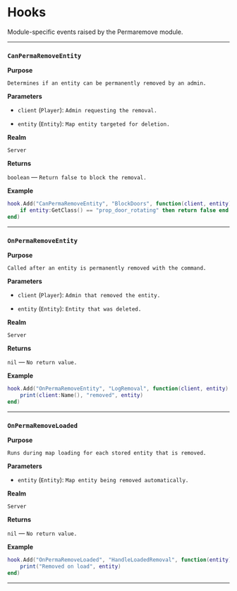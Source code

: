 # Hooks

Module-specific events raised by the Permaremove module.

---

### `CanPermaRemoveEntity`

**Purpose**

`Determines if an entity can be permanently removed by an admin.`

**Parameters**

* `client` (`Player`): `Admin requesting the removal.`

* `entity` (`Entity`): `Map entity targeted for deletion.`

**Realm**

`Server`

**Returns**

`boolean` — `Return false to block the removal.`

**Example**

```lua
hook.Add("CanPermaRemoveEntity", "BlockDoors", function(client, entity)
    if entity:GetClass() == "prop_door_rotating" then return false end
end)
```

---

### `OnPermaRemoveEntity`

**Purpose**

`Called after an entity is permanently removed with the command.`

**Parameters**

* `client` (`Player`): `Admin that removed the entity.`

* `entity` (`Entity`): `Entity that was deleted.`

**Realm**

`Server`

**Returns**

`nil` — `No return value.`

**Example**

```lua
hook.Add("OnPermaRemoveEntity", "LogRemoval", function(client, entity)
    print(client:Name(), "removed", entity)
end)
```

---

### `OnPermaRemoveLoaded`

**Purpose**

`Runs during map loading for each stored entity that is removed.`

**Parameters**

* `entity` (`Entity`): `Map entity being removed automatically.`

**Realm**

`Server`

**Returns**

`nil` — `No return value.`

**Example**

```lua
hook.Add("OnPermaRemoveLoaded", "HandleLoadedRemoval", function(entity)
    print("Removed on load", entity)
end)
```

---

